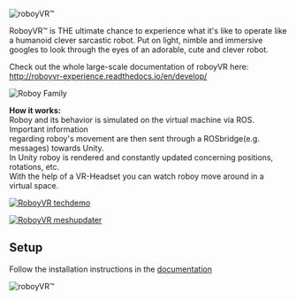 ![roboyVR™](https://github.com/Roboy/RoboyVR/blob/develop/Assets/Resources/channel_art.png?raw=true "roboyVR™")

RoboyVR™ is THE ultimate chance to experience what it's like to operate like a humanoid clever sarcastic robot.
Put on light, nimble and immersive googles to look through the eyes of an adorable, cute and clever robot.


Check out the whole large-scale documentation of roboyVR here:
http://roboyvr-experience.readthedocs.io/en/develop/

![Roboy Family](https://github.com/Roboy/RoboyVR/blob/develop/Assets/Resources/roboy_evolution.png?raw=true "Roboy Family")

**How it works:**  
Roboy and its behavior is simulated on the virtual machine via ROS. Important information  
regarding roboy's movement are then sent through a ROSbridge(e.g. messages) towards Unity.  
In Unity roboy is rendered and constantly updated concerning positions, rotations, etc.  
With the help of a VR-Headset you can watch roboy move around in a virtual space.

[![RoboyVR techdemo](https://raw.githubusercontent.com/sheveg/roboyVR/164b1f24ddfb1b060015f2370fcedeca5a160d78/Assets/thumbnail.png)](https://www.youtube.com/watch?v=4lgiljctMw8)

[![RoboyVR meshupdater](https://github.com/Roboy/RoboyVR/blob/develop/Assets/Resources/roboyVR_meshupdater.png?raw=true)](https://youtu.be/nNV-3x-7Jho)



## Setup

Follow the installation instructions in the [documentation](http://roboyvr-experience.readthedocs.io/en/develop/Usage/0_installation.html)


![roboyVR™](https://github.com/Roboy/RoboyVR/blob/develop/Assets/Resources/MMBackground.jpg?raw=true "roboyVR™")
